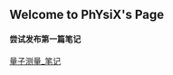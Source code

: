## Welcome to PhYsiX's Page

#### 尝试发布第一篇笔记
[量子测量_笔记](https://physix2020.github.io/blogplace/1.html)


